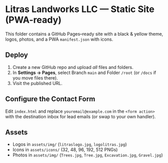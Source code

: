 # Litras Landworks LLC — Static Site (PWA-ready)

This folder contains a GitHub Pages–ready site with a black & yellow theme, logos, photos, and a PWA `manifest.json` with icons.

## Deploy
1. Create a new GitHub repo and upload *all* files and folders.
2. In **Settings → Pages**, select Branch `main` and Folder `/root` (or `/docs` if you move files there).
3. Visit the published URL.

## Configure the Contact Form
Edit `index.html` and replace `youremail@example.com` in the `<form action>` with the destination inbox for lead emails (or swap to your own handler).

## Assets
- Logos in `assets/img/` (`litraslogo.jpg`, `logolitras.jpg`)
- Icons in `assets/icons/` (32, 48, 96, 192, 512 PNGs)
- Photos in `assets/img/` (`Trees.jpg`, `Tree.jpg`, `Excavation.jpg`, `Gravel.jpg`)

